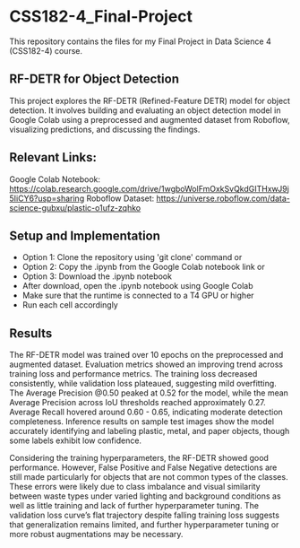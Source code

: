 # CSS182-4_Final-Project
This repository contains the files for my Final Project in Data Science 4 (CSS182-4) course.

## RF-DETR for Object Detection
This project explores the RF-DETR (Refined-Feature DETR) model for object detection. It involves building and evaluating an object detection model in Google Colab using a preprocessed and augmented dataset from Roboflow, visualizing predictions, and discussing the findings.

## Relevant Links:
Google Colab Notebook:  https://colab.research.google.com/drive/1wgboWolFmOxkSvQkdGITHxwJ9j5IiCY6?usp=sharing 
Roboflow Dataset:       https://universe.roboflow.com/data-science-gubxu/plastic-o1ufz-zqhko 

## Setup and Implementation
- Option 1: Clone the repository using 'git clone' command or
- Option 2: Copy the .ipynb from the Google Colab notebook link or
- Option 3: Download the .ipynb notebook
- After download, open the .ipynb notebook using Google Colab
- Make sure that the runtime is connected to a T4 GPU or higher
- Run each cell accordingly

## Results
The RF-DETR model was trained over 10 epochs on the preprocessed and augmented dataset. Evaluation metrics showed an improving trend across training loss and performance metrics. The training loss decreased consistently, while validation loss plateaued, suggesting mild overfitting. The Average Precision @0.50 peaked at 0.52 for the model, while the mean Average Precision across IoU thresholds reached approximately 0.27. Average Recall hovered around 0.60 - 0.65, indicating moderate detection completeness. Inference results on sample test images show the model accurately identifying and labeling plastic, metal, and paper objects, though some labels exhibit low confidence.

Considering the training hyperparameters, the RF-DETR showed good performance. However, False Positive and False Negative detections are still made particularly for objects that are not common types of the classes. These errors were likely due to class imbalance and visual similarity between waste types under varied lighting and background conditions as well as little training and lack of further hyperparameter tuning. The validation loss curve’s flat trajectory despite falling training loss suggests that generalization remains limited, and further hyperparameter tuning or more robust augmentations may be necessary.
